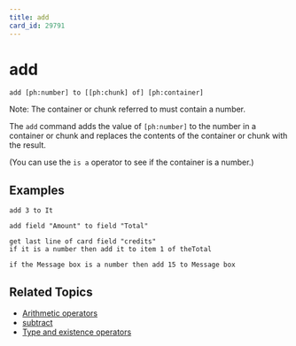 ```yaml
---
title: add
card_id: 29791
---
```


# add

`add [ph:number] to [[ph:chunk] of] [ph:container]`

Note: The container or chunk referred to must contain a number.

The `add` command adds the value of `[ph:number]` to the number in a container or chunk and replaces the contents of the container or chunk with the result.

(You can use the `is a` operator to see if the container is a number.)

## Examples

```
add 3 to It  

add field "Amount" to field "Total"

get last line of card field "credits"
if it is a number then add it to item 1 of theTotal

if the Message box is a number then add 15 to Message box
```

## Related Topics

* [Arithmetic operators](/HyperTalkReference/operatorsandconstants/Arithmetic-operators)
* [subtract](/HyperTalkReference/commands/subtract)
* [Type and existence operators](/HyperTalkReference/operatorsandconstants/Type-and-existence-operators)
